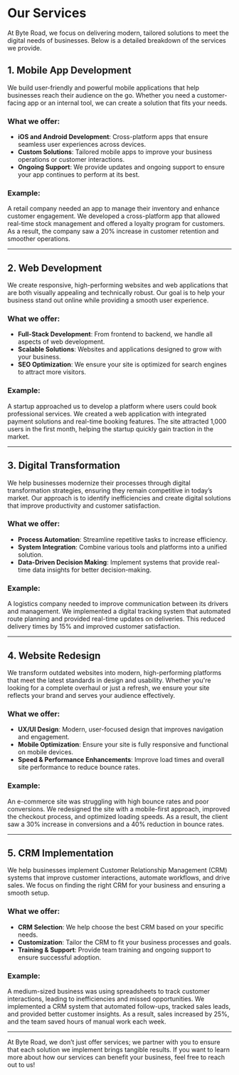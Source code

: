 
# Our Services

At Byte Road, we focus on delivering modern, tailored solutions to meet the digital needs of businesses. Below is a detailed breakdown of the services we provide.

## 1. Mobile App Development
We build user-friendly and powerful mobile applications that help businesses reach their audience on the go. Whether you need a customer-facing app or an internal tool, we can create a solution that fits your needs.

### What we offer:
- **iOS and Android Development**: Cross-platform apps that ensure seamless user experiences across devices.
- **Custom Solutions**: Tailored mobile apps to improve your business operations or customer interactions.
- **Ongoing Support**: We provide updates and ongoing support to ensure your app continues to perform at its best.

### Example:
A retail company needed an app to manage their inventory and enhance customer engagement. We developed a cross-platform app that allowed real-time stock management and offered a loyalty program for customers. As a result, the company saw a 20% increase in customer retention and smoother operations.

---

## 2. Web Development
We create responsive, high-performing websites and web applications that are both visually appealing and technically robust. Our goal is to help your business stand out online while providing a smooth user experience.

### What we offer:
- **Full-Stack Development**: From frontend to backend, we handle all aspects of web development.
- **Scalable Solutions**: Websites and applications designed to grow with your business.
- **SEO Optimization**: We ensure your site is optimized for search engines to attract more visitors.

### Example:
A startup approached us to develop a platform where users could book professional services. We created a web application with integrated payment solutions and real-time booking features. The site attracted 1,000 users in the first month, helping the startup quickly gain traction in the market.

---

## 3. Digital Transformation
We help businesses modernize their processes through digital transformation strategies, ensuring they remain competitive in today’s market. Our approach is to identify inefficiencies and create digital solutions that improve productivity and customer satisfaction.

### What we offer:
- **Process Automation**: Streamline repetitive tasks to increase efficiency.
- **System Integration**: Combine various tools and platforms into a unified solution.
- **Data-Driven Decision Making**: Implement systems that provide real-time data insights for better decision-making.

### Example:
A logistics company needed to improve communication between its drivers and management. We implemented a digital tracking system that automated route planning and provided real-time updates on deliveries. This reduced delivery times by 15% and improved customer satisfaction.

---

## 4. Website Redesign
We transform outdated websites into modern, high-performing platforms that meet the latest standards in design and usability. Whether you're looking for a complete overhaul or just a refresh, we ensure your site reflects your brand and serves your audience effectively.

### What we offer:
- **UX/UI Design**: Modern, user-focused design that improves navigation and engagement.
- **Mobile Optimization**: Ensure your site is fully responsive and functional on mobile devices.
- **Speed & Performance Enhancements**: Improve load times and overall site performance to reduce bounce rates.

### Example:
An e-commerce site was struggling with high bounce rates and poor conversions. We redesigned the site with a mobile-first approach, improved the checkout process, and optimized loading speeds. As a result, the client saw a 30% increase in conversions and a 40% reduction in bounce rates.

---

## 5. CRM Implementation
We help businesses implement Customer Relationship Management (CRM) systems that improve customer interactions, automate workflows, and drive sales. We focus on finding the right CRM for your business and ensuring a smooth setup.

### What we offer:
- **CRM Selection**: We help choose the best CRM based on your specific needs.
- **Customization**: Tailor the CRM to fit your business processes and goals.
- **Training & Support**: Provide team training and ongoing support to ensure successful adoption.

### Example:
A medium-sized business was using spreadsheets to track customer interactions, leading to inefficiencies and missed opportunities. We implemented a CRM system that automated follow-ups, tracked sales leads, and provided better customer insights. As a result, sales increased by 25%, and the team saved hours of manual work each week.

---

At Byte Road, we don’t just offer services; we partner with you to ensure that each solution we implement brings tangible results. If you want to learn more about how our services can benefit your business, feel free to reach out to us!

